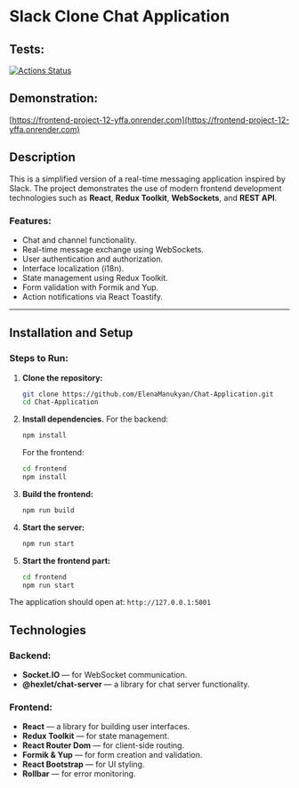 # Slack Clone Chat Application

## Tests:
[![Actions Status](https://github.com/ElenaManukyan/frontend-project-12/actions/workflows/hexlet-check.yml/badge.svg)](https://github.com/ElenaManukyan/frontend-project-12/actions)

## Demonstration:
[https://frontend-project-12-yffa.onrender.com](https://frontend-project-12-yffa.onrender.com)

## Description
This is a simplified version of a real-time messaging application inspired by Slack. The project demonstrates the use of modern frontend development technologies such as **React**, **Redux Toolkit**, **WebSockets**, and **REST API**.  

### Features:
- Chat and channel functionality.
- Real-time message exchange using WebSockets.
- User authentication and authorization.
- Interface localization (i18n).
- State management using Redux Toolkit.
- Form validation with Formik and Yup.
- Action notifications via React Toastify.

---

## Installation and Setup

### Steps to Run:
1. **Clone the repository:**
   ```bash
   git clone https://github.com/ElenaManukyan/Chat-Application.git
   cd Chat-Application

2. **Install dependencies.** For the backend:
   ```bash
   npm install
   ```
   
   For the frontend:
   ```bash
   cd frontend
   npm install
3. **Build the frontend:**
   ```bash
   npm run build
4. **Start the server:**
   ```bash
   npm run start
5. **Start the frontend part:**
   ```bash
   cd frontend
   npm run start

The application should open at: ```http://127.0.0.1:5001```

## Technologies

### Backend:
* **Socket.IO** — for WebSocket communication.
* **@hexlet/chat-server** — a library for chat server functionality.

### Frontend:
* **React** — a library for building user interfaces.
* **Redux Toolkit** — for state management.
* **React Router Dom** — for client-side routing.
* **Formik & Yup** — for form creation and validation.
* **React Bootstrap** — for UI styling.
* **Rollbar** — for error monitoring.
